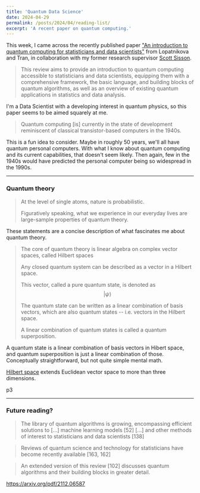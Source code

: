 ```yaml
---
title: 'Quantum Data Science'
date: 2024-04-29
permalink: /posts/2024/04/reading-list/
excerpt: 'A recent paper on quantum computing.'
---
```


This week, I came across the recently published paper ["An introduction to quantum computing for statisticians and data scientists"](https://www.aimsciences.org//article/doi/10.3934/fods.2024013) from Lopatnikova and Tran, in collaboration with my former research supervisor [Scott Sisson](https://web.maths.unsw.edu.au/~scott/).

> This review aims to provide an introduction to quantum computing accessible to statisticians and data scientists, equipping them with a comprehensive framework, the basic language, and building blocks of quantum algorithms, as well as an overview of existing quantum applications in statistics and data analysis.

I'm a Data Scientist with a developing interest in quantum physics, so this paper seems to be aimed squarely at me.

> Quantum computing [is] currently in the state of development reminiscent of classical transistor-based computers in the 1940s.

This is a fun idea to consider. Maybe in roughly 50 years, we'll all have quantum personal computers. With what I know about quantum computing and its current capabilities, that doesn't seem likely. Then again, few in the 1940s would have predicted the personal computer being so widespread in the 1990s.

-----

### Quantum theory

> At the level of single atoms, nature is probabilistic.
> 
> Figuratively speaking, what we experience in our everyday lives are large-sample properties of quantum theory.

These statements are a concise description of what fascinates me about quantum theory.

> The core of quantum theory is linear algebra on complex vector spaces, called Hilbert spaces
> 
> Any closed quantum system can be described as a vector in a Hilbert space.
> 
> This vector, called a pure quantum state, is denoted as $$ \vert \psi \rangle $$
> 
> The quantum state can be written as a linear combination of basis vectors, which are also quantum
states -- i.e. vectors in the Hilbert space.
> 
> A linear combination of quantum states is called a quantum superposition.

A quantum state is a linear combination of basis vectors in Hibert space, and quantum superposition is just a linear combination of those. Conceptually straightforward, but not quite simple mental math.

[Hilbert space](https://en.wikipedia.org/wiki/Hilbert_space) extends Euclidean vector space to more than three dimensions.



p3

-----

### Future reading?

> The library of quantum algorithms is growing, encompassing efficient solutions to [...] machine learning models [52] [...] and other methods of interest to statisticians and data scientists [138]

> Reviews of quantum science and technology for statisticians have become recently available [163, 162]

> An extended version of this review [102] discusses quantum algorithms and their building blocks
in greater detail. 

https://arxiv.org/pdf/2112.06587

